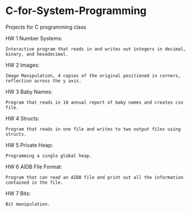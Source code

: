 # C-for-System-Programming
Projects for C programming class 

HW 1 Number Systems:
    
    Interactive program that reads in and writes out integers in decimal, binary, and hexadecimal.

HW 2 Images:
    
    Image Manipulation, 4 copies of the original positioned in corners, reflection across the y axis.

HW 3 Baby Names: 
    
    Program that reads in 10 annual report of baby names and creates csv file.

HW 4 Structs: 
    
    Program that reads in one file and writes to two output files using structs.

HW 5 Private Heap:
    
    Programming a single global heap.

HW 6 AIDB File Format:
    
    Program that can read an AIDB file and print out all the information contained in the file.

HW 7 Bits:
    
    Bit manipulation. 


